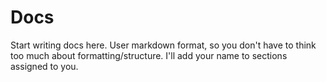 # Docs
Start writing docs here. User markdown format, so you don't have to think too much about formatting/structure. I'll add your name to sections assigned to you.

